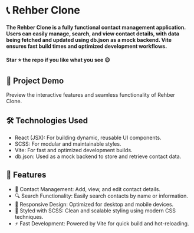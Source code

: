 <div><h1> 📞 Rehber Clone </h1></div>
<h4>The Rehber Clone is a fully functional contact management application. Users can easily manage, search, and view contact details, with data being fetched and updated using db.json as a mock backend. Vite ensures fast build times and optimized development workflows.</h4>
<h4>Star ⭐ the repo if you like what you see 😉 </h4>
 <div>
 <h2>📸 Project Demo</h2>
 <p>Preview the interactive features and seamless functionality of Rehber Clone.</p>



<h2>🛠️ Technologies Used</h2>
 <ul>
   <li>React (JSX): For building dynamic, reusable UI components.</li>
   <li>SCSS: For modular and maintainable styles.</li>
   <li>Vite: For fast and optimized development builds.</li>
   <li>db.json: Used as a mock backend to store and retrieve contact data.</li>
 </ul>  
 
 <h2>🎨 Features</h2>
 <ul>
 <li>📂 Contact Management: Add, view, and edit contact details.</li>
 <li>🔍 Search Functionality: Easily search contacts by name or information.</li>
 <li>🎨 Responsive Design: Optimized for desktop and mobile devices.</li>
 <li>💅 Styled with SCSS: Clean and scalable styling using modern CSS techniques.</li>
 <li>⚡ Fast Development: Powered by Vite for quick build and hot-reloading.</li>
 
 </ul> 
